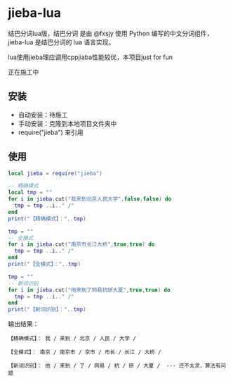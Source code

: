# jieba-lua
结巴分词lua版，结巴分词 是由 @fxsjy 使用 Python 编写的中文分词组件，jieba-lua 是结巴分词的 lua 语言实现。

lua使用jieba理应调用cppjiaba性能较优，本项目just for fun

正在施工中

## 安装
- 自动安装：待施工
- 手动安装：克隆到本地项目文件夹中
- require("jieba") 来引用

## 使用

``` lua
local jieba = require("jieba")

-- 精确模式
local tmp = ""
for i in jieba.cut("我来到北京人民大学",false,false) do
  tmp = tmp ..i.." /"
end
print("【精确模式】："..tmp)

tmp = ""
-- 全模式
for i in jieba.cut("南京市长江大桥",true,true) do
  tmp = tmp ..i.." /"
end
print("【全模式】："..tmp)

tmp = ""
-- 新词识别
for i in jieba.cut("他来到了网易杭研大厦",true,true) do
  tmp = tmp ..i.." /"
end
print("【新词识别】："..tmp)
```

输出结果：

```
【精确模式】： 我 / 来到 / 北京 / 人民 / 大学 /

【全模式】： 南京 / 南京市 / 京市 / 市长 / 长江 / 大桥 /

【新词识别】： 他 / 来到 / 了 / 网易 / 杭 / 研 / 大厦 /  --- 还不太灵，算法有问题
```
